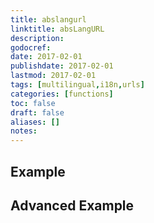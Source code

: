 ```yaml
---
title: abslangurl
linktitle: absLangURL
description:
godocref:
date: 2017-02-01
publishdate: 2017-02-01
lastmod: 2017-02-01
tags: [multilingual,i18n,urls]
categories: [functions]
toc: false
draft: false
aliases: []
notes:
---
```


## Example

## Advanced Example
